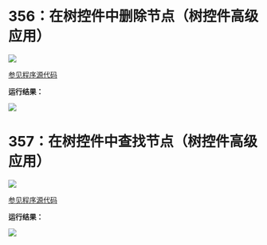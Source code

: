 # 356：在树控件中删除节点（树控件高级应用）

<img src="http://image.renkaigis.com/keepcoding/2018030401.png">

<a href="https://github.com/renkaigis/KeepCoding/tree/master/2018/03/04" target="_blank">参见程序源代码</a>

**运行结果：**

<img src="http://image.renkaigis.com/keepcoding/2018030402.png">

# 357：在树控件中查找节点（树控件高级应用）

<img src="http://image.renkaigis.com/keepcoding/2018030403.png">

<a href="https://github.com/renkaigis/KeepCoding/tree/master/2018/03/04" target="_blank">参见程序源代码</a>

**运行结果：**

<img src="http://image.renkaigis.com/keepcoding/2018030404.png">

